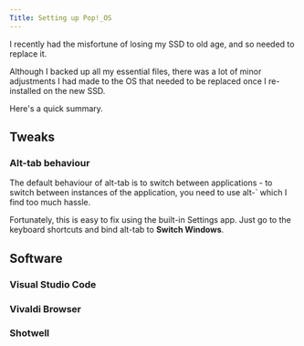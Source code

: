```yaml
---
Title: Setting up Pop!_OS
---
```


I recently had the misfortune of losing my SSD to old age, and so needed to replace it.

Although I backed up all my essential files, there was a lot of minor adjustments I had made to the OS that needed to be replaced once I re-installed on the new SSD.

Here's a quick summary.

## Tweaks
### Alt-tab behaviour
The default behaviour of alt-tab is to switch between applications - to switch between instances of the application, you need to use alt-` which I find too much hassle.

Fortunately, this is easy to fix using the built-in Settings app. Just go to the keyboard shortcuts and bind alt-tab to **Switch Windows**.

## Software
### Visual Studio Code
### Vivaldi Browser
### Shotwell